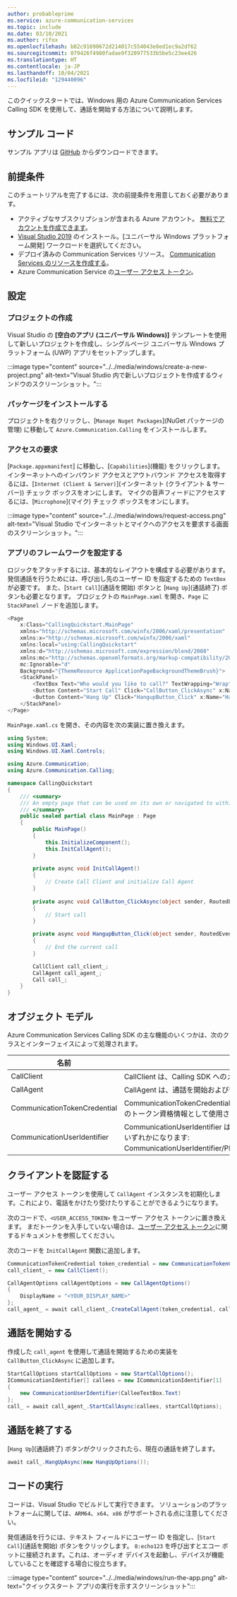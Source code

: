 ```yaml
---
author: probableprime
ms.service: azure-communication-services
ms.topic: include
ms.date: 03/10/2021
ms.author: rifox
ms.openlocfilehash: b02c91690672d214017c554043e8ed1ec9a2df62
ms.sourcegitcommit: 079426f4980fadae9f320977533b5be5c23ee426
ms.translationtype: HT
ms.contentlocale: ja-JP
ms.lasthandoff: 10/04/2021
ms.locfileid: "129440096"
---
```

このクイックスタートでは、Windows 用の Azure Communication Services Calling SDK を使用して、通話を開始する方法について説明します。

## <a name="sample-code"></a>サンプル コード

サンプル アプリは [GitHub](https://github.com/Azure-Samples/communication-services-dotnet-quickstarts/tree/main/VoiceCalling) からダウンロードできます。

## <a name="prerequisites"></a>前提条件

このチュートリアルを完了するには、次の前提条件を用意しておく必要があります。

- アクティブなサブスクリプションが含まれる Azure アカウント。 [無料でアカウントを作成できます](https://azure.microsoft.com/free/?WT.mc_id=A261C142F)。 
- [Visual Studio 2019](https://visualstudio.microsoft.com/downloads/) のインストール。[ユニバーサル Windows プラットフォーム開発] ワークロードを選択してください。 
- デプロイ済みの Communication Services リソース。 [Communication Services のリソースを作成する](../../../create-communication-resource.md)。
- Azure Communication Service の[ユーザー アクセス トークン](../../../access-tokens.md)。

## <a name="setting-up"></a>設定

### <a name="creating-the-project"></a>プロジェクトの作成

Visual Studio の **[空白のアプリ (ユニバーサル Windows)]** テンプレートを使用して新しいプロジェクトを作成し、シングルページ ユニバーサル Windows プラットフォーム (UWP) アプリをセットアップします。

:::image type="content" source="../../media/windows/create-a-new-project.png" alt-text="Visual Studio 内で新しいプロジェクトを作成するウィンドウのスクリーンショット。":::

### <a name="install-the-package"></a>パッケージをインストールする

プロジェクトを右クリックし、[`Manage Nuget Packages`]\(NuGet パッケージの管理\) に移動して `Azure.Communication.Calling` をインストールします。 

### <a name="request-access"></a>アクセスの要求

[`Package.appxmanifest`] に移動し、[`Capabilities`]\(機能\) をクリックします。
インターネットへのインバウンド アクセスとアウトバウンド アクセスを取得するには、[`Internet (Client & Server)`]\(インターネット (クライアント & サーバー)\) チェック ボックスをオンにします。 マイクの音声フィードにアクセスするには、[`Microphone`]\(マイク\) チェック ボックスをオンにします。 

:::image type="content" source="../../media/windows/request-access.png" alt-text="Visual Studio でインターネットとマイクへのアクセスを要求する画面のスクリーンショット。":::

### <a name="set-up-the-app-framework"></a>アプリのフレームワークを設定する

ロジックをアタッチするには、基本的なレイアウトを構成する必要があります。 発信通話を行うためには、呼び出し先のユーザー ID を指定するための `TextBox` が必要です。 また、[`Start Call`]\(通話を開始\) ボタンと [`Hang Up`]\(通話終了\) ボタンも必要となります。 プロジェクトの `MainPage.xaml` を開き、`Page` に `StackPanel` ノードを追加します。 

```C#
<Page
    x:Class="CallingQuickstart.MainPage"
    xmlns="http://schemas.microsoft.com/winfx/2006/xaml/presentation"
    xmlns:x="http://schemas.microsoft.com/winfx/2006/xaml"
    xmlns:local="using:CallingQuickstart"
    xmlns:d="http://schemas.microsoft.com/expression/blend/2008"
    xmlns:mc="http://schemas.openxmlformats.org/markup-compatibility/2006"
    mc:Ignorable="d"
    Background="{ThemeResource ApplicationPageBackgroundThemeBrush}">
    <StackPanel>
        <TextBox Text="Who would you like to call?" TextWrapping="Wrap" x:Name="CalleeTextBox" Margin="10,10,10,10"></TextBox>
        <Button Content="Start Call" Click="CallButton_ClickAsync" x:Name="CallButton" Margin="10,10,10,10"></Button>
        <Button Content="Hang Up" Click="HangupButton_Click" x:Name="HangupButton" Margin="10,10,10,10"></Button>
    </StackPanel>
</Page>
```

`MainPage.xaml.cs` を開き、その内容を次の実装に置き換えます。 
```C#
using System;
using Windows.UI.Xaml;
using Windows.UI.Xaml.Controls;

using Azure.Communication;
using Azure.Communication.Calling;

namespace CallingQuickstart
{
    /// <summary>
    /// An empty page that can be used on its own or navigated to within a Frame.
    /// </summary>
    public sealed partial class MainPage : Page
    {
        public MainPage()
        {
            this.InitializeComponent();
            this.InitCallAgent();
        }
        
        private async void InitCallAgent()
        {
            // Create Call Client and initialize Call Agent
        }
        
        private async void CallButton_ClickAsync(object sender, RoutedEventArgs e)
        {
            // Start call
        }

        private async void HangupButton_Click(object sender, RoutedEventArgs e)
        {
            // End the current call
        }

        CallClient call_client_;
        CallAgent call_agent_;
        Call call_;
    }
}
```

## <a name="object-model"></a>オブジェクト モデル

Azure Communication Services Calling SDK の主な機能のいくつかは、次のクラスとインターフェイスによって処理されます。

| 名前                                  | 説明                                                  |
| ------------------------------------- | ------------------------------------------------------------ |
| CallClient | CallClient は、Calling SDK へのメイン エントリ ポイントです。|
| CallAgent | CallAgent は、通話を開始および管理するために使用します。 |
| CommunicationTokenCredential | CommunicationTokenCredential は、CallAgent をインスタンス化するためのトークン資格情報として使用されます。| 
| CommunicationUserIdentifier | CommunicationUserIdentifier はユーザーの ID を表すために使用され、次のいずれかになります: CommunicationUserIdentifier/PhoneNumberIdentifier/CallingApplication。 |

## <a name="authenticate-the-client"></a>クライアントを認証する

ユーザー アクセス トークンを使用して `CallAgent` インスタンスを初期化します。これにより、電話をかけたり受けたりすることができるようになります。 

次のコードで、`<USER_ACCESS_TOKEN>` をユーザー アクセス トークンに置き換えます。 まだトークンを入手していない場合は、[ユーザー アクセス トークン](../../../access-tokens.md)に関するドキュメントを参照してください。

次のコードを `InitCallAgent` 関数に追加します。 

```C#
CommunicationTokenCredential token_credential = new CommunicationTokenCredential("<USER_ACCESS_TOKEN>");
call_client_ = new CallClient();

CallAgentOptions callAgentOptions = new CallAgentOptions()
{
    DisplayName = "<YOUR_DISPLAY_NAME>"
};
call_agent_ = await call_client_.CreateCallAgent(token_credential, callAgentOptions);
```

## <a name="start-a-call"></a>通話を開始する

作成した `call_agent` を使用して通話を開始するための実装を `CallButton_ClickAsync` に追加します。 

```C#
StartCallOptions startCallOptions = new StartCallOptions();
ICommunicationIdentifier[] callees = new ICommunicationIdentifier[1]
{
    new CommunicationUserIdentifier(CalleeTextBox.Text)
};
call_ = await call_agent_.StartCallAsync(callees, startCallOptions);
```

## <a name="end-a-call"></a>通話を終了する

[`Hang Up`]\(通話終了\) ボタンがクリックされたら、現在の通話を終了します。 

```C#
await call_.HangUpAsync(new HangUpOptions());
```

## <a name="run-the-code"></a>コードの実行

コードは、Visual Studio でビルドして実行できます。 ソリューションのプラットフォームに関しては、`ARM64`、`x64`、`x86` がサポートされる点に注意してください。 

発信通話を行うには、テキスト フィールドにユーザー ID を指定し、[`Start Call`]\(通話を開始\) ボタンをクリックします。 `8:echo123` を呼び出すとエコー ボットに接続されます。これは、オーディオ デバイスを起動し、デバイスが機能していることを確認する場合に役立ちます。

:::image type="content" source="../../media/windows/run-the-app.png" alt-text="クイックスタート アプリの実行を示すスクリーンショット":::
